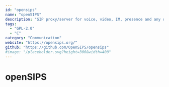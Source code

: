 ```yaml
---
id: "opensips"
name: "openSIPS"
description: "SIP proxy/server for voice, video, IM, presence and any other SIP extensions."
tags:
  - "GPL-2.0"
  - "C"
category: "Communication"
website: "https://opensips.org/"
github: "https://github.com/OpenSIPS/opensips"
#image: "/placeholder.svg?height=300&width=400"
---
```


# openSIPS
